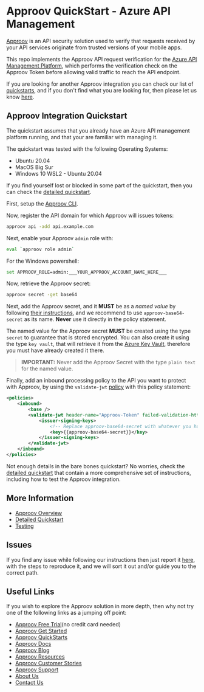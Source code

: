 # Approov QuickStart - Azure API Management

[Approov](https://approov.io) is an API security solution used to verify that requests received by your API services originate from trusted versions of your mobile apps.

This repo implements the Approov API request verification for the [Azure API Management Platform](https://azure.microsoft.com/en-gb/services/api-management), which performs the verification check on the Approov Token before allowing valid traffic to reach the API endpoint.

If you are looking for another Approov integration you can check our list of [quickstarts](https://approov.io/docs/latest/approov-integration-examples/backend-api/), and if you don't find what you are looking for, then please let us know [here](https://approov.io/contact).


## Approov Integration Quickstart

The quickstart assumes that you already have an Azure API management platform running, and that your are familiar with managing it.

The quickstart was tested with the following Operating Systems:

* Ubuntu 20.04
* MacOS Big Sur
* Windows 10 WSL2 - Ubuntu 20.04

If you find yourself lost or blocked in some part of the quickstart, then you can check the [detailed quickstart](docs/APPROOV_TOKEN_QUICKSTART.md).

First, setup the [Approov CLI](https://approov.io/docs/latest/approov-installation/index.html#initializing-the-approov-cli).

Now, register the API domain for which Approov will issues tokens:

```bash
approov api -add api.example.com
```

Next, enable your Approov `admin` role with:

```bash
eval `approov role admin`
````

For the Windows powershell:

```bash
set APPROOV_ROLE=admin:___YOUR_APPROOV_ACCOUNT_NAME_HERE___
```

Now, retrieve the Approov secret:

```bash
approov secret -get base64
```

Next, add the Approov secret, and it **MUST** be as a *named value* by following [their instructions](https://docs.microsoft.com/en-us/azure/api-management/api-management-howto-properties?tabs=azure-portal), and we recommend to use `approov-base64-secret` as its name. **Never** use it directly in the policy statement.

The named value for the Approov secret **MUST** be created using the type `secret` to guarantee that is stored encrypted. You can also create it using the type `key vault`, that will retrieve it from the [Azure Key Vault](https://docs.microsoft.com/en-us/azure/key-vault/general/quick-create-portal), therefore you must have already created it there.

> **IMPORTANT:** Never add the Approov Secret with the type `plain text` for the named value.

Finally, add an inbound processing policy to the API you want to protect with Approov, by using the `validate-jwt` [policy](https://docs.microsoft.com/en-us/azure/api-management/api-management-access-restriction-policies#ValidateJWT) with this policy statement:

```xml
<policies>
    <inbound>
        <base />
        <validate-jwt header-name="Approov-Token" failed-validation-httpcode="401" failed-validation-error-message="Unauthorized" require-expiration-time="true" require-signed-tokens="true">
            <issuer-signing-keys>
                <!-- Replace approov-base64-secret with whatever you have used to add the Approov Secret as a named value. -->
                <key>{{approov-base64-secret}}</key>
            </issuer-signing-keys>
        </validate-jwt>
    </inbound>
</policies>
```

Not enough details in the bare bones quickstart? No worries, check the [detailed quickstart](docs/APPROOV_TOKEN_QUICKSTART.md) that contain a more comprehensive set of instructions, including how to test the Approov integration.


## More Information

* [Approov Overview](OVERVIEW.md)
* [Detailed Quickstart](docs/APPROOV_TOKEN_QUICKSTART.md)
* [Testing](docs/APPROOV_TOKEN_QUICKSTART.md#test-your-approov-integration)


## Issues

If you find any issue while following our instructions then just report it [here](https://github.com/approov/quickstart-azure-api-management/issues), with the steps to reproduce it, and we will sort it out and/or guide you to the correct path.


## Useful Links

If you wish to explore the Approov solution in more depth, then why not try one of the following links as a jumping off point:

* [Approov Free Trial](https://approov.io/signup)(no credit card needed)
* [Approov Get Started](https://approov.io/product/demo)
* [Approov QuickStarts](https://approov.io/docs/latest/approov-integration-examples/)
* [Approov Docs](https://approov.io/docs)
* [Approov Blog](https://approov.io/blog/)
* [Approov Resources](https://approov.io/resource/)
* [Approov Customer Stories](https://approov.io/customer)
* [Approov Support](https://approov.io/contact)
* [About Us](https://approov.io/company)
* [Contact Us](https://approov.io/contact)
